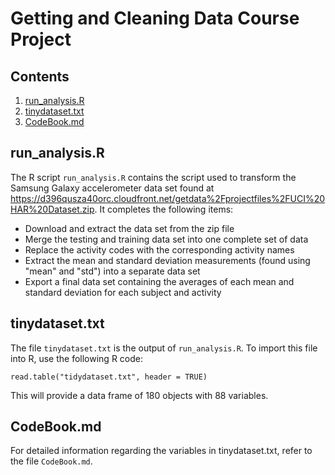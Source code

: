 # Getting and Cleaning Data Course Project

## Contents
1. [run_analysis.R](#runanalysis)
2. [tinydataset.txt](#tinydataset)
3. [CodeBook.md](#codebook)

## run_analysis.R<a name="runanalysis"></a>

The R script `run_analysis.R` contains the script used to transform the Samsung Galaxy accelerometer data set found at https://d396qusza40orc.cloudfront.net/getdata%2Fprojectfiles%2FUCI%20HAR%20Dataset.zip. It completes the following items:
* Download and extract the data set from the zip file
* Merge the testing and training data set into one complete set of data
* Replace the activity codes with the corresponding activity names
* Extract the mean and standard deviation measurements (found using "mean" and "std") into a separate data set
* Export a final data set containing the averages of each mean and standard deviation for each subject and activity

## tinydataset.txt<a name="tinydataset"></a>
The file `tinydataset.txt` is the output of `run_analysis.R`. To import this file into R, use the following R code:
```
read.table("tidydataset.txt", header = TRUE)
```
This will provide a data frame of 180 objects with 88 variables.

## CodeBook.md<a name="codebook"></a>
For detailed information regarding the variables in tinydataset.txt, refer to the file `CodeBook.md`.